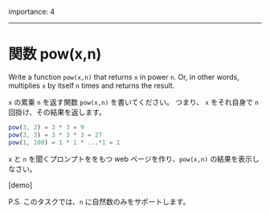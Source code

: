importance: 4

---

# 関数 pow(x,n)


Write a function `pow(x,n)` that returns `x` in power `n`. Or, in other words, multiplies `x` by itself `n` times and returns the result.

`x` の累乗 `n` を返す関数 `pow(x,n)` を書いてください。 つまり、 `x` をそれ自身で `n` 回掛け、その結果を返します。

```js
pow(3, 2) = 3 * 3 = 9
pow(3, 3) = 3 * 3 * 3 = 27
pow(1, 100) = 1 * 1 * ...*1 = 1
```

`x` と `n` を聞くプロンプトををもつ web ページを作り、`pow(x,n)` の結果を表示しなさい。

[demo]

P.S. このタスクでは、`n` に自然数のみをサポートします。
